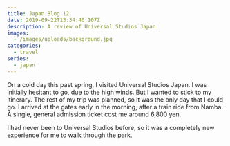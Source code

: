 ```yaml
---
title: Japan Blog 12
date: 2019-09-22T13:34:40.107Z
description: A review of Universal Studios Japan.
images:
  - /images/uploads/background.jpg
categories:
  - travel
series:
  - japan
---
```

On a cold day this past spring, I visited Universal Studios Japan. I was initially hesitant to go, due to the high winds. But I wanted to stick to my itinerary. The rest of my trip was planned, so it was the only day that I could go. I arrived at the gates early in the morning, after a train ride from Namba. A single, general admission ticket cost me around 6,800 yen.

I had never been to Universal Studios before, so it was a completely new experience for me to walk through the park. 

